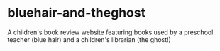 # bluehair-and-theghost
A children's book review website featuring books used by a preschool teacher (blue hair) and a children's librarian (the ghost!)
